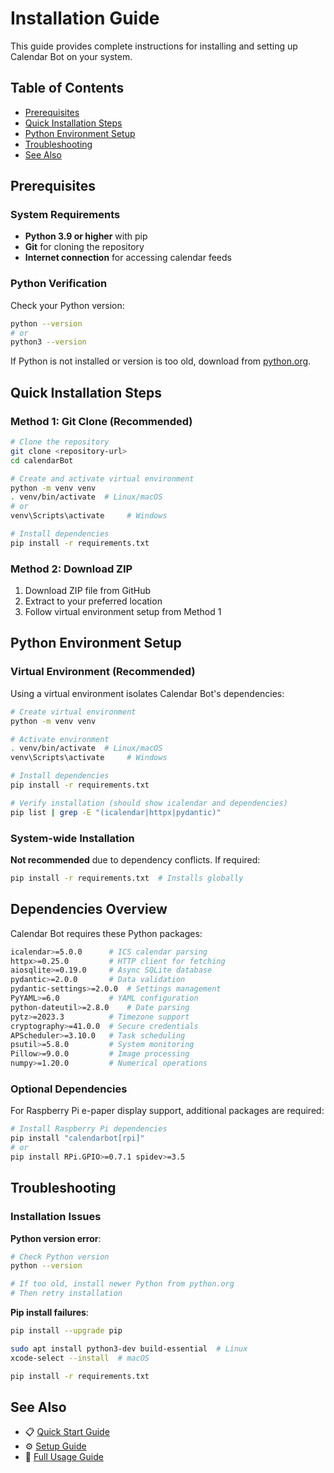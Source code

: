 # Installation Guide

This guide provides complete instructions for installing and setting up Calendar Bot on your system.

## Table of Contents

- [Prerequisites](#prerequisites)
- [Quick Installation Steps](#quick-installation-steps)
- [Python Environment Setup](#python-environment-setup)
- [Troubleshooting](#troubleshooting)
- [See Also](#see-also)

## Prerequisites

### System Requirements

- **Python 3.9 or higher** with pip
- **Git** for cloning the repository
- **Internet connection** for accessing calendar feeds

### Python Verification

Check your Python version:

```bash
python --version
# or
python3 --version
```

If Python is not installed or version is too old, download from [python.org](https://python.org).

## Quick Installation Steps

### Method 1: Git Clone (Recommended)

```bash
# Clone the repository
git clone <repository-url>
cd calendarBot

# Create and activate virtual environment
python -m venv venv
. venv/bin/activate  # Linux/macOS
# or
venv\Scripts\activate     # Windows

# Install dependencies
pip install -r requirements.txt
```

### Method 2: Download ZIP

1. Download ZIP file from GitHub
2. Extract to your preferred location
3. Follow virtual environment setup from Method 1

## Python Environment Setup

### Virtual Environment (Recommended)

Using a virtual environment isolates Calendar Bot's dependencies:

```bash
# Create virtual environment
python -m venv venv

# Activate environment
. venv/bin/activate  # Linux/macOS
venv\Scripts\activate     # Windows

# Install dependencies
pip install -r requirements.txt

# Verify installation (should show icalendar and dependencies)
pip list | grep -E "(icalendar|httpx|pydantic)"
```

### System-wide Installation

**Not recommended** due to dependency conflicts. If required:

```bash
pip install -r requirements.txt  # Installs globally
```

## Dependencies Overview

Calendar Bot requires these Python packages:

```bash
icalendar>=5.0.0      # ICS calendar parsing
httpx>=0.25.0         # HTTP client for fetching
aiosqlite>=0.19.0     # Async SQLite database
pydantic>=2.0.0       # Data validation
pydantic-settings>=2.0.0  # Settings management
PyYAML>=6.0           # YAML configuration
python-dateutil>=2.8.0    # Date parsing
pytz>=2023.3          # Timezone support
cryptography>=41.0.0  # Secure credentials
APScheduler>=3.10.0   # Task scheduling
psutil>=5.8.0         # System monitoring
Pillow>=9.0.0         # Image processing
numpy>=1.20.0         # Numerical operations
```

### Optional Dependencies

For Raspberry Pi e-paper display support, additional packages are required:

```bash
# Install Raspberry Pi dependencies
pip install "calendarbot[rpi]"
# or
pip install RPi.GPIO>=0.7.1 spidev>=3.5
```

## Troubleshooting

### Installation Issues

**Python version error**:
```bash
# Check Python version
python --version

# If too old, install newer Python from python.org
# Then retry installation
```

**Pip install failures**:
```bash
pip install --upgrade pip

sudo apt install python3-dev build-essential  # Linux
xcode-select --install  # macOS

pip install -r requirements.txt
```

## See Also

- 📋 [Quick Start Guide](QUICK_START.md)
- ⚙️ [Setup Guide](SETUP.md)
- 📘 [Full Usage Guide](USAGE.md)
